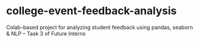# college-event-feedback-analysis
Colab-based project for analyzing student feedback using pandas, seaborn &amp; NLP – Task 3 of Future Interns
